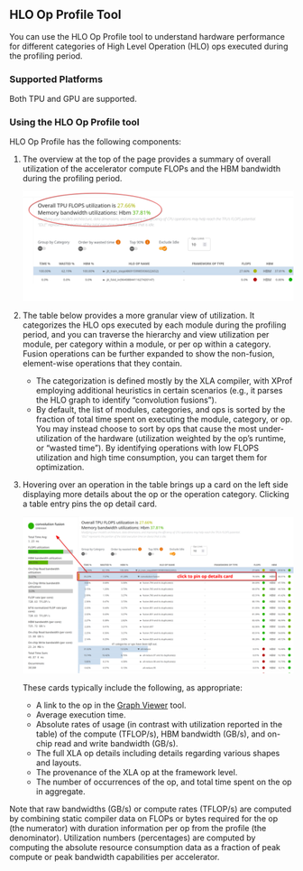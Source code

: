 ## HLO Op Profile Tool

You can use the HLO Op Profile tool to understand hardware performance for
different categories of High Level Operation (HLO) ops executed during the
profiling period.

### Supported Platforms

Both TPU and GPU are supported.

### Using the HLO Op Profile tool

HLO Op Profile has the following components:

1.  The overview at the top of the page provides a summary of overall
    utilization of the accelerator compute FLOPs and the HBM bandwidth during
    the profiling period.

    ![HLO Op Profile tool](images/hlo_op_profile_start.png)

2.  The table below provides a more granular view of utilization. It categorizes
    the HLO ops executed by each module during the profiling period, and you can
    traverse the hierarchy and view utilization per module, per category within
    a module, or per op within a category. Fusion operations can be further
    expanded to show the non-fusion, element-wise operations that they contain.

    *   The categorization is defined mostly by the XLA compiler, with XProf
        employing additional heuristics in certain scenarios (e.g., it parses
        the HLO graph to identify “convolution fusions”).
    *   By default, the list of modules, categories, and ops is sorted by the
        fraction of total time spent on executing the module, category, or op.
        You may instead choose to sort by ops that cause the most
        under-utilization of the hardware (utilization weighted by the op’s
        runtime, or “wasted time”). By identifying operations with low FLOPS
        utilization and high time consumption, you can target them for
        optimization.

3.  Hovering over an operation in the table brings up a card on the left side
    displaying more details about the op or the operation category. Clicking a
    table entry pins the op detail card.

    ![HLO Op Profile tool with a pinned op detail card](images/hlo_op_profile_pinned_annotated.png)

    These cards typically include the following, as appropriate:

    *   A link to the op in the [Graph Viewer](graph_viewer.md) tool.
    *   Average execution time.
    *   Absolute rates of usage (in contrast with utilization reported in the
        table) of the compute (TFLOP/s), HBM bandwidth (GB/s), and on-chip read
        and write bandwidth (GB/s).
    *   The full XLA op details including details regarding various shapes and
        layouts.
    *   The provenance of the XLA op at the framework level.
    *   The number of occurrences of the op, and total time spent on the op in
        aggregate.

Note that raw bandwidths (GB/s) or compute rates (TFLOP/s) are computed by
combining static compiler data on FLOPs or bytes required for the op (the
numerator) with duration information per op from the profile (the denominator).
Utilization numbers (percentages) are computed by computing the absolute
resource consumption data as a fraction of peak compute or peak bandwidth
capabilities per accelerator.
